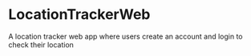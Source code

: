# LocationTrackerWeb
A location tracker web app where users create an account and login to check their location
